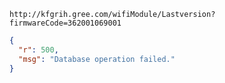 `http://kfgrih.gree.com/wifiModule/Lastversion?firmwareCode=362001069001`

```json
{
  "r": 500,
  "msg": "Database operation failed."
}
```
